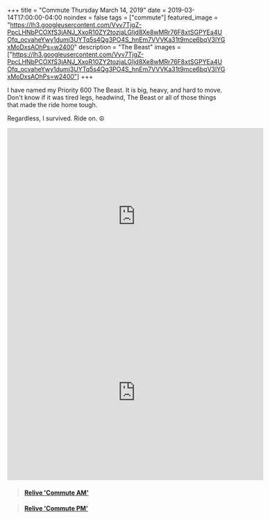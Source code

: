 +++
title =  "Commute Thursday March 14, 2019"
date = 2019-03-14T17:00:00-04:00
noindex = false
tags = ["commute"]
featured_image = "https://lh3.googleusercontent.com/Vyv7TjgZ-PpcLHNbPCOXfS3jANJ_XxoR10ZY2tozjaLGIjd8Xe8wMRr76F8xtSGPYEa4UOfq_ocvaheYwy1dumi3UYTq5s4Qg3PO4S_hnEm7VVVKa31t9mce6bqV3lYGxMoDxsAOhPs=w2400"
description = "The Beast"
images = ["https://lh3.googleusercontent.com/Vyv7TjgZ-PpcLHNbPCOXfS3jANJ_XxoR10ZY2tozjaLGIjd8Xe8wMRr76F8xtSGPYEa4UOfq_ocvaheYwy1dumi3UYTq5s4Qg3PO4S_hnEm7VVVKa31t9mce6bqV3lYGxMoDxsAOhPs=w2400"]
+++

I have named my Priority 600 The Beast. It is big, heavy, and hard to move. Don't know if it was tired legs, headwind, The Beast or all of those things that made the ride home tough.

Regardless, I survived. Ride on. ☮

<iframe height='405' width='590' frameborder='0' allowtransparency='true' scrolling='no' src='https://www.strava.com/activities/2212383611/embed/338b2d352830dcf0bb4fcb27ffaf25e47b1f778d'></iframe>

<iframe height='405' width='590' frameborder='0' allowtransparency='true' scrolling='no' src='https://www.strava.com/activities/2213676969/embed/64b7d511a13b187f97dfb7da15358e3ab8b50b26'></iframe>

<blockquote class="embedly-card" data-card-controls="0" data-card-key="f1631a41cb254ca5b035dc5747a5bd75"><h4><a href="https://www.relive.cc/view/2212383611?r=embed-site">Relive 'Commute AM'</a></h4></blockquote>
        <script async src="https://cdn.embedly.com/widgets/platform.js" charset="UTF-8"></script>

<blockquote class="embedly-card" data-card-controls="0" data-card-key="f1631a41cb254ca5b035dc5747a5bd75"><h4><a href="https://www.relive.cc/view/2213676969?r=embed-site">Relive 'Commute PM'</a></h4></blockquote>
        <script async src="https://cdn.embedly.com/widgets/platform.js" charset="UTF-8"></script>
